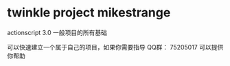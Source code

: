 ﻿twinkle	project
mikestrange
=======
actionscript 3.0 一般项目的所有基础

可以快速建立一个属于自己的项目，如果你需要指导 QQ群： 75205017 可以提供你帮助
